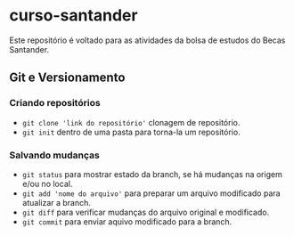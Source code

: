 # curso-santander
Este repositório é voltado para as atividades da bolsa de estudos do Becas Santander.

## Git e Versionamento
### Criando repositórios
  * `git clone 'link do repositório'` clonagem de repositório.
  * `git init` dentro de uma pasta para torna-la um repositório.
### Salvando mudanças
  * `git status` para mostrar estado da branch, se há mudanças na origem e/ou no local.
  * `git add 'nome do arquivo'` para preparar um arquivo modificado para atualizar a branch.
  * `git diff` para verificar mudanças do arquivo original e modificado.
  * `git commit` para enviar aquivo modificado para a branch.